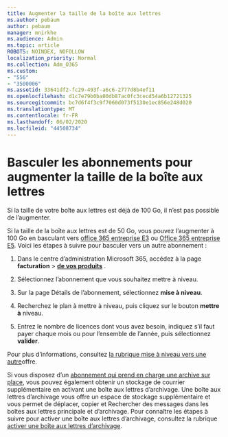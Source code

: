 ```yaml
---
title: Augmenter la taille de la boîte aux lettres
ms.author: pebaum
author: pebaum
manager: mnirkhe
ms.audience: Admin
ms.topic: article
ROBOTS: NOINDEX, NOFOLLOW
localization_priority: Normal
ms.collection: Adm_O365
ms.custom:
- "556"
- "3500006"
ms.assetid: 33641df2-fc29-493f-a6c6-2777d8b4ef11
ms.openlocfilehash: d1c7e79b0ba00db87ac0fc3cecd54a6b12721325
ms.sourcegitcommit: bc7d6f4f3c9f7060d073f5130e1ec856e248d020
ms.translationtype: MT
ms.contentlocale: fr-FR
ms.lasthandoff: 06/02/2020
ms.locfileid: "44508734"
---
```

# <a name="switch-subscriptions-to-increase-mailbox-size"></a>Basculer les abonnements pour augmenter la taille de la boîte aux lettres

Si la taille de votre boîte aux lettres est déjà de 100 Go, il n’est pas possible de l’augmenter.
  
Si la taille de la boîte aux lettres est de 50 Go, vous pouvez l’augmenter à 100 Go en basculant vers [office 365 entreprise E3](https://products.office.com/business/office-365-enterprise-e3-business-software) ou [Office 365 entreprise E5](https://products.office.com/business/office-365-enterprise-e5-business-software). Voici les étapes à suivre pour basculer vers un autre abonnement :
  
1. Dans le centre d’administration Microsoft 365, accédez à la page **facturation** \> **[de vos produits](https://go.microsoft.com/fwlink/p/?linkid=842054)** .

2. Sélectionnez l’abonnement que vous souhaitez mettre à niveau.

3. Sur la page Détails de l’abonnement, sélectionnez **mise à niveau**.

4. Recherchez le plan à mettre à niveau, puis cliquez sur le bouton **mettre à** niveau.

5. Entrez le nombre de licences dont vous avez besoin, indiquez s’il faut payer chaque mois ou pour l’ensemble de l’année, puis sélectionnez **valider**.

Pour plus d’informations, consultez [la rubrique mise à niveau vers une autre](https://docs.microsoft.com/microsoft-365/commerce/subscriptions/upgrade-to-different-plan)offre.

Si vous disposez d’un [abonnement qui prend en charge une archive sur place](https://docs.microsoft.com/office365/servicedescriptions/exchange-online-archiving-service-description/exchange-online-archiving-service-description), vous pouvez également obtenir un stockage de courrier supplémentaire en activant une boîte aux lettres d’archivage. Une boîte aux lettres d’archivage vous offre un espace de stockage supplémentaire et vous permet de déplacer, copier et Rechercher des messages dans les boîtes aux lettres principale et d’archivage. Pour connaître les étapes à suivre pour activer une boîte aux lettres d’archivage, consultez la rubrique [activer une boîte aux lettres d’archivage](https://docs.microsoft.com/microsoft-365/compliance/enable-archive-mailboxes).
